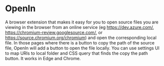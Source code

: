 # OpenIn

A browser extension that makes it easy for you to open source files you are viewing in the browser from an online service (eg https://dev.azure.com/, https://chromium-review.googlesource.com/, or https://source.chromium.org/chromium) and open the corresponding local file.
In those pages where there is a button to copy the path of the source file, OpenIn will add a button to open the file locally.
You can use settings UI to map URIs to local folder and CSS query that finds the copy the path button.
It works in Edge and Chrome. 
